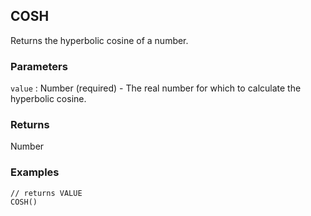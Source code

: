 ## COSH

Returns the hyperbolic cosine of a number.

### Parameters
`value` : Number (required) - The real number for which to calculate the hyperbolic cosine.

### Returns
Number

### Examples
```
// returns VALUE
COSH()
```